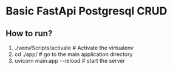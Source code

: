 # **Basic FastApi Postgresql CRUD**

## **How to run?**

1. ./venv/Scripts/activate   # Activate the virtualenv  
2. cd ./app/  # go to the main application directory
3. uvicorn main:app --reload  # start the server  
